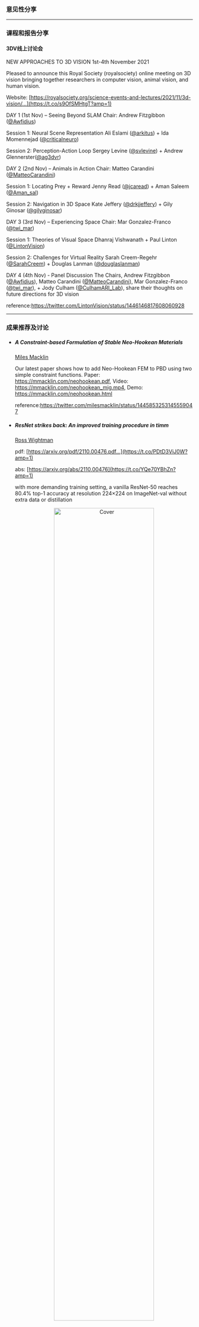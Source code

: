 ### 意见性分享


***
### 课程和报告分享

#### 3DV线上讨论会

NEW APPROACHES TO 3D VISION 1st-4th November 2021 

Pleased to announce this Royal Society (royalsociety) online meeting on 3D vision bringing together researchers in computer vision, animal vision, and human vision.  

Website: [https://royalsociety.org/science-events-and-lectures/2021/11/3d-vision/…](https://t.co/s9OfSMHtgT?amp=1) 

DAY 1 (1st Nov) – Seeing Beyond SLAM  Chair: Andrew Fitzgibbon ([@Awfidius](https://twitter.com/Awfidius))

Session 1: Neural Scene Representation Ali Eslami ([@arkitus](https://twitter.com/arkitus)) + Ida Momennejad ([@criticalneuro](https://twitter.com/criticalneuro)) 

Session 2: Perception-Action Loop Sergey Levine ([@svlevine](https://twitter.com/svlevine)) + Andrew Glennerster([@ag3dvr](https://twitter.com/ag3dvr))

DAY 2 (2nd Nov) – Animals in Action  Chair: Matteo Carandini ([@MatteoCarandini](https://twitter.com/MatteoCarandini)) 

Session 1: Locating Prey + Reward Jenny Read ([@jcaread](https://twitter.com/jcaread)) + Aman Saleem ([@Aman_sal](https://twitter.com/Aman_sal)) 

Session 2: Navigation in 3D Space Kate Jeffery ([@drkjjeffery](https://twitter.com/drkjjeffery)) + Gily Ginosar ([@gilyginosar](https://twitter.com/gilyginosar))

DAY 3 (3rd Nov) – Experiencing Space Chair: Mar Gonzalez-Franco ([@twi_mar](https://twitter.com/twi_mar)) 

Session 1: Theories of Visual Space Dhanraj Vishwanath + Paul Linton ([@LintonVision](https://twitter.com/LintonVision)) 

Session 2: Challenges for Virtual Reality Sarah Creem-Regehr ([@SarahCreem](https://twitter.com/SarahCreem)) + Douglas Lanman ([@douglaslanman](https://twitter.com/douglaslanman))

DAY 4 (4th Nov) - Panel Discussion  The Chairs, Andrew Fitzgibbon ([@Awfidius](https://twitter.com/Awfidius)), Matteo Carandini ([@MatteoCarandini](https://twitter.com/MatteoCarandini)), Mar Gonzalez-Franco ([@twi_mar](https://twitter.com/twi_mar)), + Jody Culham ([@CulhamARI_Lab](https://twitter.com/CulhamARI_Lab)), share their thoughts on future directions for 3D vision

reference:https://twitter.com/LintonVision/status/1446146817608060928

***
### 成果推荐及讨论
- ##### A Constraint-based Formulation of Stable Neo-Hookean Materials
  [Miles Macklin](https://twitter.com/milesmacklin)

  Our latest paper shows how to add Neo-Hookean FEM to PBD using two simple constraint functions. 
  Paper: https://mmacklin.com/neohookean.pdf, 
  Video: https://mmacklin.com/neohookean_mig.mp4, 
  Demo: https://mmacklin.com/neohookean.html

  reference:https://twitter.com/milesmacklin/status/1445853253145559047
  
- ##### ResNet strikes back: An improved training procedure in timm 
  [Ross Wightman](https://twitter.com/wightmanr)

  pdf: [https://arxiv.org/pdf/2110.00476.pdf…](https://t.co/PDtD3ViJ0W?amp=1) 

  abs: [https://arxiv.org/abs/2110.00476](https://t.co/YQe70YBhZn?amp=1) 

  with more demanding training setting, a vanilla ResNet-50 reaches 80.4% top-1 accuracy at resolution 224×224 on ImageNet-val without extra data or distillation

  <div align=center><img src="https://pbs.twimg.com/media/FA0ZoT6WEAQSp9s?format=jpg&name=medium" alt="Cover" width="75%"/></div>

  - [Leo Boytsov](https://twitter.com/srchvrs):This seems to be a 4 pt increase from their previous result, but why not to explore what's possible with extra data & distillation? Could it be that resnet-50 capacity isn't big enough?
  - [Hervé Jegou](https://twitter.com/hjegou):I would expect distillation to improve the results as well.  But in this ResNet50 paper, we wanted to establish a baseline that couldn't be ignored.  (In DeiT, many subsequent papers did not report our performance with distillation because the considered it a different setting).


reference:https://twitter.com/ak92501/status/1444839293390934021

- ##### Neural implicit humans

  [Michael Black](https://twitter.com/Michael_J_Black)
  
  Neural implicit humans are coming. The key: define a forward skinning deformation field in a pose-independent space. SNARF learns this without direct supervision. At #ICCV2021. Code online.
  
  Video: https://ait.ethz.ch/projects/2021/snarf/downloads/sample2.mp4
  
  - **Gerard Pons-Moll:** Congrats! nice generalization! We also have a neural implicit human paper at ICCV (Neural-GIF). 

  reference: https://twitter.com/Michael_J_Black/status/1444904457007992834?s=20
  
- ##### Indoor Inverse Rendering

  [Zian Wang](https://twitter.com/zianwang97)
  
  Excited to share our #ICCV2021 paper “Learning Indoor Inverse Rendering with 3D Spatially-Varying Lighting”! It handles 3D lighting, disentangles spatially-varying effects, and benefits AR applications.
  
  project page: https://nv-tlabs.github.io/inverse-rendering-3d-lighting/
  
  reference: https://twitter.com/zianwang97/status/1445226424324038657?s=20
